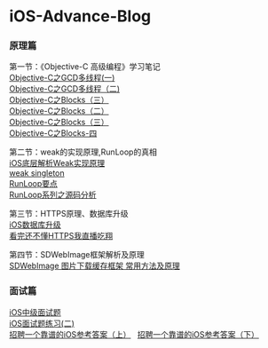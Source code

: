 # iOS-Advance-Blog

### 原理篇

第一节：《Objective-C 高级编程》学习笔记    
[Objective-C之GCD多线程(一)](https://larrycal.coding.me/2017/02/09/Objective-C之多线程/)   
[Objective-C之GCD多线程（二)](https://larrycal.coding.me/2017/02/13/Objective-C之GCD多线程（二）/)   
[Objective-C之Blocks（三）](https://larrycal.coding.me/2017/02/03/Objective-C之Blocks（三）/)   
[Objective-C之Blocks（二）](https://larrycal.coding.me/2017/01/28/Objective-C之Blocks（二）/)   
[Objective-C之Blocks（三）](https://larrycal.coding.me/2017/02/03/Objective-C之Blocks（三）/)   
[Objective-C之Blocks-四](https://larrycal.coding.me/2017/03/27/Objective-C之Blocks-四/)   

第二节：weak的实现原理,RunLoop的真相        
[iOS底层解析Weak实现原理](http://www.jianshu.com/p/13c4fb1cedea)        
[weak singleton](https://zhuanlan.zhihu.com/p/27832890)   
[RunLoop要点](http://aaaboom.com/?p=37)   
[RunLoop系列之源码分析](http://aaaboom.com/?p=34#wow1)   

第三节：HTTPS原理、数据库升级   
[iOS数据库升级](http://www.jianshu.com/p/e1bd870b4ac2)   
[看完还不懂HTTPS我直播吃翔](http://www.jianshu.com/p/ca7df01a9041)    

第四节：SDWebImage框架解析及原理      
[SDWebImage 图片下载缓存框架 常用方法及原理](http://www.jianshu.com/p/4191017c8b39)    

### 面试篇   
[iOS中级面试题](http://mrpeak.cn/ios/2016/01/07/push)    
[iOS面试题练习(二)](https://larrycal.coding.me/2017/02/27/iOS面试题-二/)            
[招聘一个靠谱的iOS参考答案（上）](http://blog.sunnyxx.com/2015/07/04/ios-interview/)                     
[招聘一个靠谱的iOS参考答案（下）](http://blog.sunnyxx.com/2015/07/04/ios-interview/)                    


